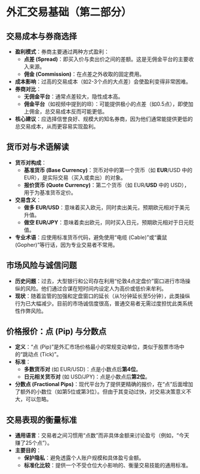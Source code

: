 # 外汇交易基础（第二部分）

## 交易成本与券商选择

-   **盈利模式**：券商主要通过两种方式盈利：
    -   **点差 (Spread)**：即买入价与卖出价之间的差额。这是无佣金平台的主要收入来源。
    -   **佣金 (Commission)**：在点差之外收取的固定费用。
-   **成本影响**：过高的交易成本（如2-3个点的大点差）会使盈利变得非常困难。
-   **券商对比**：
    -   **无佣金平台**：通常点差较大，隐性成本高。
    -   **佣金平台**（如视频中提到的IB）：可能提供极小的点差（如0.5点），即使加上佣金，总交易成本反而可能更低。
-   **核心建议**：应选择信誉良好、规模大的知名券商，因为他们通常能提供更低的总交易成本，从而更容易实现盈利。

## 货币对与术语解读

-   **货币对构成**：
    -   **基准货币 (Base Currency)**：货币对中的第一个货币（如 **EUR**/USD 中的 EUR），是实际交易（买入或卖出）的对象。
    -   **报价货币 (Quote Currency)**：第二个货币（如 EUR/**USD** 中的 USD），用于为基准货币定价。
-   **交易含义**：
    -   **做多 EUR/USD**：意味着买入欧元，同时卖出美元，预期欧元相对于美元升值。
    -   **做空 EUR/JPY**：意味着卖出欧元，同时买入日元，预期欧元相对于日元贬值。
-   **专业术语**：应使用标准货币代码，避免使用“电缆 (Cable)”或“囊鼠 (Gopher)”等行话，因为专业交易者不常用。

## 市场风险与诚信问题

-   **历史问题**：过去，大型银行和公司存在利用“伦敦4点定盘价”窗口进行市场操纵的风险。他们通过合谋在短时间内设定人为高价或低价来牟利。
-   **现状**：随着监管的加强和定盘窗口的延长（从1分钟延长至5分钟），此类操纵行为已大幅减少。目前的市场诚信度很高，普通交易者无需过度担忧此类系统性作弊风险。

## 价格报价：点 (Pip) 与分数点

-   **定义**：“点 (Pip)”是外汇市场价格最小的常规变动单位，类似于股票市场中的“跳动点 (Tick)”。
-   **标准**：
    -   **多数货币对** (如 EUR/USD)：点是小数点后**第4位**。
    -   **日元相关货币对** (如 USD/JPY)：点是小数点后**第2位**。
-   **分数点 (Fractional Pips)**：现代平台为了提供更精确的报价，在“点”后面增加了额外的小数位（如第5位或第3位）。但由于其变动过快，对交易决策意义不大，可以忽略。

## 交易表现的衡量标准

-   **通用语言**：交易者之间习惯用“点数”而非具体金额来讨论盈亏（例如，“今天赚了25个点”）。
-   **主要目的**：
    -   **保护隐私**：避免透露个人账户规模和具体盈亏金额。
    -   **标准化比较**：提供一个不受仓位大小影响的、衡量交易技能的通用标准。